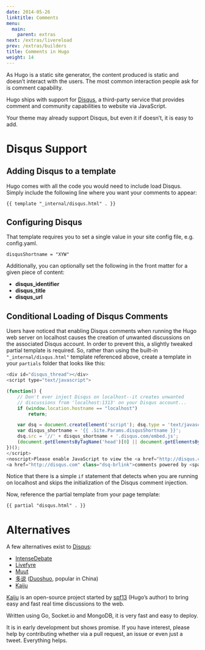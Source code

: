 ```yaml
---
date: 2014-05-26
linktitle: Comments
menu:
  main:
    parent: extras
next: /extras/livereload
prev: /extras/builders
title: Comments in Hugo
weight: 14
---
```


As Hugo is a static site generator, the content produced is static and
doesn’t interact with the users. The most common interaction people ask
for is comment capability.

Hugo ships with support for [Disqus](https://disqus.com), a third-party
service that provides comment and community capabilities to website via
JavaScript.

Your theme may already support Disqus, but even it if doesn’t, it is easy
to add.

# Disqus Support

## Adding Disqus to a template

Hugo comes with all the code you would need to include load Disqus.
Simply include the following line where you want your comments to appear:

    {{ template "_internal/disqus.html" . }}


## Configuring Disqus

That template requires you to set a single value in your site config file, e.g. config.yaml.

    disqusShortname = "XYW"

Additionally, you can optionally set the following in the front matter
for a given piece of content:

 * **disqus_identifier**
 * **disqus_title**
 * **disqus_url**


## Conditional Loading of Disqus Comments

Users have noticed that enabling Disqus comments when running the Hugo web server on localhost causes the creation of unwanted discussions on the associated Disqus account. In order to prevent this, a slightly tweaked partial template is required. So, rather than using the built-in `"_internal/disqus.html"` template referenced above, create a template in your `partials` folder that looks like this:

```javascript
<div id="disqus_thread"></div>
<script type="text/javascript">

(function() {
    // Don't ever inject Disqus on localhost--it creates unwanted
    // discussions from 'localhost:1313' on your Disqus account...
    if (window.location.hostname == "localhost")
        return;

    var dsq = document.createElement('script'); dsq.type = 'text/javascript'; dsq.async = true;
    var disqus_shortname = '{{ .Site.Params.disqusShortname }}';
    dsq.src = '//' + disqus_shortname + '.disqus.com/embed.js';
    (document.getElementsByTagName('head')[0] || document.getElementsByTagName('body')[0]).appendChild(dsq);
})();
</script>
<noscript>Please enable JavaScript to view the <a href="http://disqus.com/?ref_noscript">comments powered by Disqus.</a></noscript>
<a href="http://disqus.com" class="dsq-brlink">comments powered by <span class="logo-disqus">Disqus</span></a>
```

Notice that there is a simple `if` statement that detects when you are running on localhost and skips the initialization of the Disqus comment injection.

Now, reference the partial template from your page template:

    {{ partial "disqus.html" . }}


# Alternatives

A few alternatives exist to [Disqus](https://disqus.com):

* [IntenseDebate](http://intensedebate.com/)
* [Livefyre](http://livefyre.com/)
* [Muut](http://muut.com)
* [多说](http://duoshuo.com/) ([Duoshuo](http://duoshuo.com/), popular in China)
* [Kaiju](http://github.com/spf13/kaiju)


[Kaiju](http://github.com/spf13/kaiju) is an open-source project started
by [spf13](http://spf13.com) (Hugo’s author) to bring easy and fast real
time discussions to the web.

Written using Go, Socket.io and MongoDB, it is very fast and easy to
deploy.

It is in early development but shows promise. If you have interest,
please help by contributing whether via a pull request, an issue or even
just a tweet. Everything helps.

